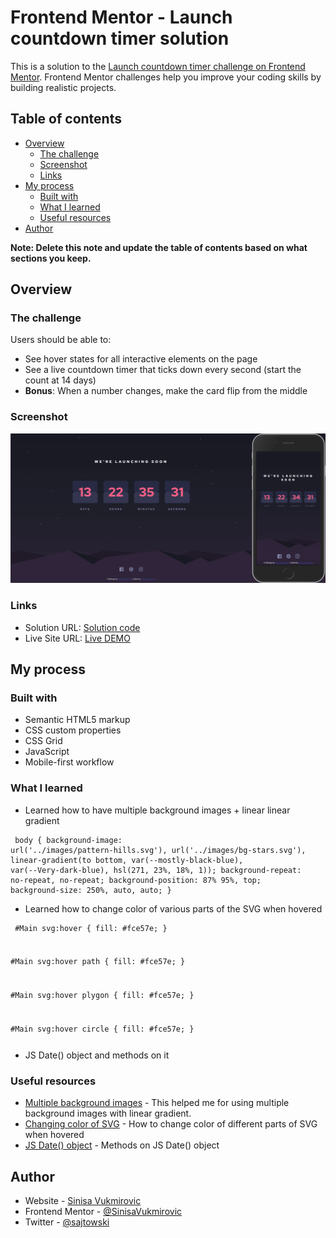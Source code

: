 # Frontend Mentor - Launch countdown timer solution

This is a solution to the [Launch countdown timer challenge on Frontend Mentor](https://www.frontendmentor.io/challenges/launch-countdown-timer-N0XkGfyz-). Frontend Mentor challenges help you improve your coding skills by building realistic projects. 

## Table of contents

- [Overview](#overview)
  - [The challenge](#the-challenge)
  - [Screenshot](#screenshot)
  - [Links](#links)
- [My process](#my-process)
  - [Built with](#built-with)
  - [What I learned](#what-i-learned)
  - [Useful resources](#useful-resources)
- [Author](#author)

**Note: Delete this note and update the table of contents based on what sections you keep.**

## Overview

### The challenge

Users should be able to:

- See hover states for all interactive elements on the page
- See a live countdown timer that ticks down every second (start the count at 14 days)
- **Bonus**: When a number changes, make the card flip from the middle

### Screenshot

![Screenshot](./screenshot.png)

### Links

- Solution URL: [Solution code](https://github.com/SinisaVukmirovic/FrontEnd-Mentor-challenge-4)
- Live Site URL: [Live DEMO](https://sinisavukmirovic.github.io/FrontEnd-Mentor-challenge-4/)

## My process

### Built with

- Semantic HTML5 markup
- CSS custom properties
- CSS Grid
- JavaScript
- Mobile-first workflow

### What I learned

- Learned how to have multiple background images + linear linear gradient

<code><pre>
  body {
    background-image: url('../images/pattern-hills.svg'), 
                      url('../images/bg-stars.svg'), 
                      linear-gradient(to bottom, 
                            var(--mostly-black-blue), 
                            var(--Very-dark-blue),
                            hsl(271, 23%, 18%, 1));
    background-repeat: no-repeat, no-repeat;
    background-position: 87% 95%, top;
    background-size: 250%, auto, auto;
  }
</pre></code>

- Learned how to change color of various parts of the SVG when hovered

<code><pre>
  #Main svg:hover {
      fill: #fce57e;
  }

  #Main svg:hover path {
      fill: #fce57e;
  }

  #Main svg:hover plygon {
      fill: #fce57e;
  }

  #Main svg:hover circle {
      fill: #fce57e;
  }
</pre></code>

- JS Date() object and methods on it

### Useful resources

- [Multiple background images](https://developer.mozilla.org/en-US/docs/Web/CSS/CSS_Backgrounds_and_Borders/Using_multiple_backgrounds) - This helped me for using multiple background images with linear gradient. 
- [Changing color of SVG](https://stackoverflow.com/questions/19157122/css-change-fill-color-on-hover-svg-path) - How to change color of different parts of SVG when hovered
- [JS Date() object](https://developer.mozilla.org/en-US/docs/Web/JavaScript/Reference/Global_Objects/Date) - Methods on JS Date() object

## Author

- Website - [Sinisa Vukmirovic](https://github.com/SinisaVukmirovic)
- Frontend Mentor - [@SinisaVukmirovic](https://www.frontendmentor.io/profile/SinisaVukmirovic)
- Twitter - [@sajtowski](https://twitter.com/sajtowski)